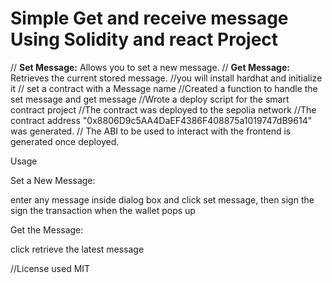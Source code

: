 # Simple Get and receive message Using Solidity and react Project

// **Set Message:** Allows you to set a new message.
// **Get Message:** Retrieves the current stored message.
//you will install hardhat and initialize it
// set a contract with a Message name
//Created a function to handle the set message and get message
//Wrote a deploy script for the smart contract project
//The contract was deployed to the sepolia network
//The contract address "0x8806D9c5AA4DaEF4386F408875a1019747dB9614" was generated.
// The ABI to be used to interact with the frontend is generated once deployed.

Usage

Set a New Message:

enter any message inside dialog box and click set message, then sign the sign the transaction when the wallet pops up

Get the Message:

click retrieve the latest message

//License used
MIT
